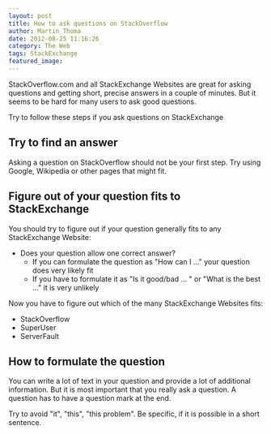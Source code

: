 ```yaml
---
layout: post
title: How to ask questions on StackOverflow
author: Martin Thoma
date: 2012-08-25 11:16:26
category: The Web
tags: StackExchange
featured_image:
---
```

StackOverflow.com and all StackExchange Websites are great for asking questions
and getting short, precise answers in a couple of minutes. But it seems to be
hard for many users to ask good questions.

Try to follow these steps if you ask questions on StackExchange

## Try to find an answer
Asking a question on StackOverflow should not be your first step. Try using
Google, Wikipedia or other pages that might fit.

## Figure out of your question fits to StackExchange
You should try to figure out if your question generally fits to any
StackExchange Website:

<ul>
  <li>Does your question allow one correct answer?
    <ul>
      <li>If you can formulate the question as "How can I ..." your question does very likely fit</li>
      <li>If you have to formulate it as "Is it good/bad ... " or "What is the best ..." it is very unlikely</li>
    </ul>
  </li>
</ul>

Now you have to figure out which of the many StackExchange Websites fits:

* StackOverflow
* SuperUser
* ServerFault

## How to formulate the question
You can write a lot of text in your question and provide a lot of additional
information. But it is most important that you really ask a question. A
question has to have a question mark at the end.

Try to avoid "it", "this", "this problem". Be specific, if it is possible in a short sentence.
